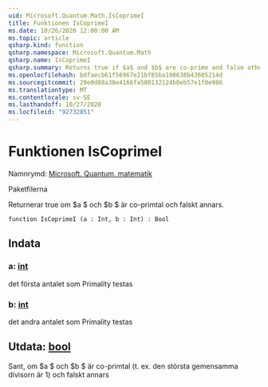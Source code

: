 ```yaml
---
uid: Microsoft.Quantum.Math.IsCoprimeI
title: Funktionen IsCoprimeI
ms.date: 10/26/2020 12:00:00 AM
ms.topic: article
qsharp.kind: function
qsharp.namespace: Microsoft.Quantum.Math
qsharp.name: IsCoprimeI
qsharp.summary: Returns true if $a$ and $b$ are co-prime and false otherwise.
ms.openlocfilehash: bdfaecb61f56967e21bf85ba190638b43685214d
ms.sourcegitcommit: 29e0d88a30e4166fa580132124b0eb57e1f0e986
ms.translationtype: MT
ms.contentlocale: sv-SE
ms.lasthandoff: 10/27/2020
ms.locfileid: "92732851"
---
```

# <a name="iscoprimei-function"></a>Funktionen IsCoprimeI

Namnrymd: [Microsoft. Quantum. matematik](xref:Microsoft.Quantum.Math)

Paketfilerna [](https://nuget.org/packages/)


Returnerar true om $a $ och $b $ är co-primtal och falskt annars.

```qsharp
function IsCoprimeI (a : Int, b : Int) : Bool
```


## <a name="input"></a>Indata

### <a name="a--int"></a>a: [int](xref:microsoft.quantum.lang-ref.int)

det första antalet som Primality testas


### <a name="b--int"></a>b: [int](xref:microsoft.quantum.lang-ref.int)

det andra antalet som Primality testas



## <a name="output--bool"></a>Utdata: [bool](xref:microsoft.quantum.lang-ref.bool)

Sant, om $a $ och $b $ är co-primtal (t. ex. den största gemensamma divisorn är 1) och falskt annars